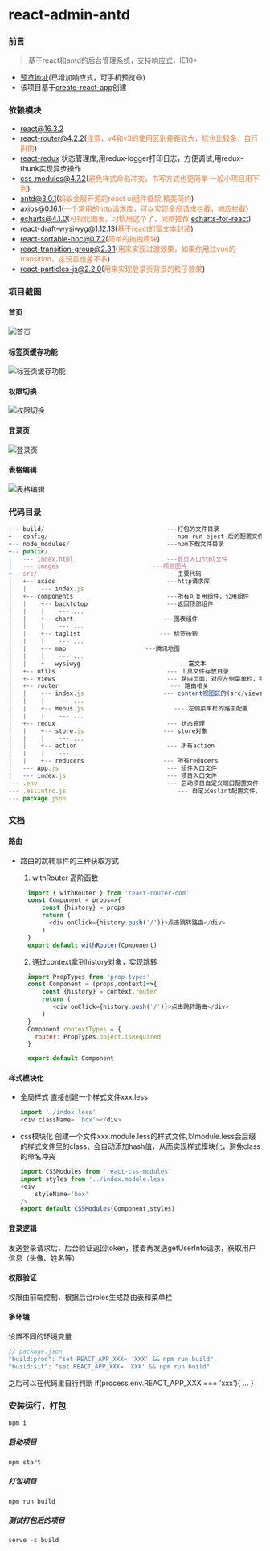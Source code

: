 # react-admin-antd

### 前言

> 基于react和antd的后台管理系统，支持响应式，IE10+

- [预览地址](https://nemo-tree.github.io/react-antd-admin/#/login)(已增加响应式，可手机预览😄)
- 该项目基于[create-react-app](https://github.com/facebook/create-react-app)创建
### 依赖模块
- [react@16.3.2](https://facebook.github.io/react/)
- [react-router@4.2.2](https://react-guide.github.io/react-router-cn/)(<span style="color: rgb(243,121,52);">注意，v4和v3的使用区别差距较大，坑也比较多，自行斟酌</span>)
- [react-redux]() 状态管理库;用redux-logger打印日志，方便调试;用redux-thunk实现异步操作
- [css-modules@4.7.2](https://react-guide.github.io/react-router-cn/)(<span style="color: rgb(243,121,52);">避免样式命名冲突，书写方式也更简单
一般小项目用不到</span>)
- [antd@3.0.1](https://ant.design/index-cn)(<span style="color: rgb(243,121,52);">蚂蚁金服开源的react ui组件框架,精美简约</span>)
- [axios@0.16.1](https://github.com/mzabriskie/axios)(<span style="color: rgb(243,121,52);">一个常用的http请求库，可以实现全局请求拦截，响应拦截</span>)
- [echarts@4.1.0](https://github.com/apache/incubator-echarts)(<span style="color: rgb(243,121,52);">可视化图表，习惯用这个了，同款推荐 [echarts-for-react](https://github.com/hustcc/echarts-for-react)</span>)
- [react-draft-wysiwyg@1.12.13](https://github.com/jpuri/react-draft-wysiwyg)(<span style="color: rgb(243,121,52);">基于react的富文本封装</span>)
- [react-sortable-hoc@0.7.2](https://github.com/clauderic/react-sortable-hoc)(<span style="color: rgb(243,121,52);">简单的拖拽模块</span>)
- [react-transition-group@2.3.1](https://github.com/reactjs/react-transition-group)(<span style="color: rgb(243,121,52);">用来实现过渡效果，如果你用过vue的transition，这玩意也差不多</span>)
- [react-particles-js@2.2.0](https://github.com/Wufe/react-particles-js)(<span style="color: rgb(243,121,52);">用来实现登录页背景的粒子效果</span>)


### 项目截图
#### 首页
![首页](./static/dashboard.gif) 

#### 标签页缓存功能
![标签页缓存功能](./static/tags.gif) 

#### 权限切换
![权限切换](./static/permission.gif) 

#### 登录页
![登录页](./static/login.gif) 

#### 表格编辑
![表格编辑](./static/table.gif) 





### 代码目录
```js
+-- build/                                  ---打包的文件目录
+-- config/                                 ---npm run eject 后的配置文件目录
+-- node_modules/                           ---npm下载文件目录
+-- public/                                 
|   --- index.html							---首页入口html文件
|   --- images							---项目图片
+-- src/                                    ---主要代码
|   +-- axios                               ---http请求库
|   |    --- index.js
|   +-- components                          ---所有可复用组件，公用组件
|   |    +-- backtotop                      ---返回顶部组件
|   |    |    --- ...   
|   |    +-- chart                         ---图表组件
|   |    |    --- ...   
|   |    +-- taglist                      --- 标签按钮
|   |    |    --- ...   
|   |    +-- map                      ---腾讯地图
|   |    |    --- ...   
|   |    +-- wysiwyg                          --- 富文本
|   +-- utils                               --- 工具文件存放目录
|   +-- views                               --- 路由页面，对应左侧菜单栏，每一个文件夹都是一个页面
|   +-- router                               --- 路由相关
|   |    +-- index.js                      --- content视图区的(src/views/layout/Content.jsx)的路由配置
|   |    |    --- ...   
|   |    +-- menus.js                         --- 左侧菜单栏的路由配置
|   |    |    --- ...   
|   +-- redux                               --- 状态管理
|   |    +-- store.js                      --- store对象
|   |    |    --- ...   
|   |    +-- action                         --- 所有action
|   |    |    --- ...   
|   |    +-- reducers                      --- 所有reducers
|   --- App.js                              --- 组件入口文件
|   --- index.js                            --- 项目入口文件
--- .env                                    --- 启动项目自定义端口配置文件
--- .eslintrc.js                               --- 自定义eslint配置文件，包括增加的react jsx语法限制
--- package.json                                    
```
### 文档 

#### 路由

- 路由的跳转事件的三种获取方式

    1. withRouter 高阶函数
    ```js
      import { withRouter } from 'react-router-dom'
      const Component = props=>{
          const {history} = props
          return (
            <div onClick={history.push('/')}>点击跳转路由</div>
          )
      }
      export default withRouter(Component)
    ```

    2. 通过context拿到history对象，实现跳转
    ```js
      import PropTypes from 'prop-types'
      const Component = (props,context)=>{
          const {history} = context.router
          return (
             <div onClick={history.push('/')}>点击跳转路由</div>
          )
      }
      Component.contextTypes = {
        router: PropTypes.object.isRequired
      }

      export default Component
    ```

#### 样式模块化

- 全局样式
  直接创建一个样式文件xxx.less
  ```js
  import './index.less'
  <div className= 'box'></div>
  ```
- css模块化
创建一个文件xxx.module.less的样式文件,以module.less会后缀的样式文件里的class，会自动添加hash值，从而实现样式模块化，避免class的命名冲突
  ```js
  import CSSModules from 'react-css-modules'
  import styles from '../index.module.less'
  <div
      styleName='box'
  />
  export default CSSModules(Component,styles)
  ```
#### 登录逻辑

发送登录请求后，后台验证返回token，接着再发送getUserInfo请求，获取用户信息（头像、姓名等）


#### 权限验证
权限由前端控制，根据后台roles生成路由表和菜单栏

#### 多环境

设置不同的环境变量
```js
// package.json
"build:prod": "set REACT_APP_XXX= 'XXX' && npm run build",
"build:sit": "set REACT_APP_XXX= 'XXX' && npm run build"
```

之后可以在代码里自行判断
if(process.env.REACT_APP_XXX === 'xxx'){
  ...
}


### 安装运行，打包
```js
npm i
```
##### 启动项目
```js
npm start
```
##### 打包项目
```js
npm run build
```

##### 测试打包后的项目
```js
serve -s build
```




